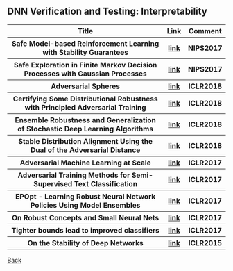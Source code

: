 <head>
  <meta charset="utf-8">

  <meta name="description" content="DNN Verification and Testing: Attacking Techniques">
  <meta name="author" content="SitePoint">

  <link rel="stylesheet" href="css/styles.css?v=1.0">

  <!--[if lt IE 9]>
    <script src="https://cdnjs.cloudflare.com/ajax/libs/html5shiv/3.7.3/html5shiv.js"></script>
  <![endif]-->
</head>

<body>
  
  <h2>DNN Verification and Testing: Interpretability </h2>
  
<table class="tg">

  <tr>
    <th class="tg-yw4l"> Title </th> 
    <th> Link </th>    
    <th class="tg-yw4l"> Comment </th> 
  </tr>
  
  <tr>
    <th class="tg-yw4l"> Safe Model-based Reinforcement Learning with Stability Guarantees </th> 
    <th> <a href="http://papers.nips.cc/paper/6692-safe-model-based-reinforcement-learning-with-stability-guarantees">link</a> </th>    
    <th class="tg-yw4l"> NIPS2017 </th>   
  </tr>
  
  <tr>
    <th class="tg-yw4l"> Safe Exploration in Finite Markov Decision Processes with Gaussian Processes </th> 
    <th> <a href="http://papers.nips.cc/paper/6358-safe-exploration-in-finite-markov-decision-processes-with-gaussian-processes">link</a> </th>    
    <th class="tg-yw4l"> NIPS2017 </th>   
  </tr>
  
  <tr>
    <th class="tg-yw4l"> Adversarial Spheres </th> 
    <th> <a href="https://arxiv.org/abs/1801.02774">link</a> </th>    
    <th class="tg-yw4l"> ICLR2018 </th>   
  </tr>
  
  <tr>
    <th class="tg-yw4l"> Certifying Some Distributional Robustness with Principled Adversarial Training </th> 
    <th> <a href="https://arxiv.org/abs/1710.10571">link</a> </th>    
    <th class="tg-yw4l"> ICLR2018 </th>   
  </tr>
  
   <tr>
    <th class="tg-yw4l"> Ensemble Robustness and Generalization of Stochastic Deep Learning Algorithms </th> 
    <th> <a href="https://arxiv.org/abs/1602.02389">link</a> </th>    
    <th class="tg-yw4l"> ICLR2018 </th>   
  </tr>
  
   <tr>
    <th class="tg-yw4l"> Stable Distribution Alignment Using the Dual of the Adversarial Distance </th> 
    <th> <a href="https://arxiv.org/abs/1707.04046">link</a> </th>    
    <th class="tg-yw4l"> ICLR2018 </th>   
  </tr>
  
  <tr>
    <th class="tg-yw4l"> Adversarial Machine Learning at Scale </th> 
    <th> <a href="https://arxiv.org/abs/1611.01236">link</a> </th>    
    <th class="tg-yw4l"> ICLR2017 </th>   
  </tr>
  
  <tr>
    <th class="tg-yw4l"> Adversarial Training Methods for Semi-Supervised Text Classification </th> 
    <th> <a href="https://arxiv.org/abs/1605.07725">link</a> </th>    
    <th class="tg-yw4l"> ICLR2017 </th>   
  </tr>
  
  <tr>
    <th class="tg-yw4l">EPOpt - Learning Robust Neural Network Policies Using Model Ensembles </th> 
    <th> <a href="https://arxiv.org/abs/1610.01283">link</a> </th>    
    <th class="tg-yw4l"> ICLR2017 </th>   
  </tr>

  <tr>
    <th class="tg-yw4l">On Robust Concepts and Small Neural Nets </th> 
    <th> <a href="https://openreview.net/forum?id=SyZprb5xg">link</a> </th>    
    <th class="tg-yw4l"> ICLR2017 </th>   
  </tr>
  
  
  <tr>
    <th class="tg-yw4l">Tighter bounds lead to improved classifiers </th> 
    <th> <a href="https://arxiv.org/abs/1606.09202">link</a> </th>    
    <th class="tg-yw4l"> ICLR2017 </th>   
  </tr>
  
  <tr>
    <th class="tg-yw4l">On the Stability of Deep Networks </th> 
    <th> <a href="https://arxiv.org/abs/1412.5896">link</a> </th>    
    <th class="tg-yw4l"> ICLR2015 </th>   
  </tr>
  
    
</table>

<a href="https://github.com/TrustAI/Literature-on-DNN-Verification-and-Testing">Back</a>
  
</body>
</html>
